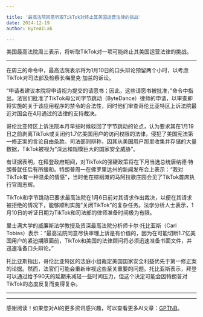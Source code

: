 ```yaml
---

title: '最高法院同意听取TikTok对终止其美国运营法律的挑战'
date: 2024-12-19
author: ByteAILab

---
```


美国最高法院周三表示，将听取TikTok对一项可能终止其美国运营法律的挑战。

---
在周三的命令中，最高法院表示将为1月10日的口头辩论预留两个小时，以考虑TikTok对司法部及检察长梅里克·加兰的诉讼。 

“申请者建议本院将申请视为提交的请愿书；因此，这些请愿书被批准，”命令中指出。法官们批准了TikTok母公司字节跳动（ByteDance）律师的申请，以审查即将实施的关于该应用程序的禁令的合法性，同时他们审查哥伦比亚特区上诉法院最近对国会在4月通过的法律的支持裁决。 

哥伦比亚特区上诉法院本月早些时候驳回了字节跳动的论点，认为要求其在1月19日之前剥离TikTok或关闭约1.7亿美国用户的访问权限的法律，侵犯了美国宪法第一修正案的言论自由条款。司法部则辩称，因其从美国用户那里收集并存储的大量数据，TikTok被视为“深远和规模巨大的国家安全威胁”。 

有证据表明，在拜登政府期间，对TikTok的强硬政策将在下月当选总统唐纳德·特朗普就任后有所缓和。特朗普周一在佛罗里达州的新闻发布会上表示：“我对TikTok有一种温柔的情感”，当时他在棕榈滩的马阿拉歌庄园会见了TikTok首席执行官周志辉。 

TikTok和字节跳动已要求最高法院在1月6日前对其请求作出裁决，以便在其请求被拒绝的情况下，能够顺利实施“关闭TikTok”的复杂任务。法学分析人士表示，1月10日的听证日期为TikTok和司法部的律师准备时间极为有限。 

里士满大学的威廉斯法学教授及资深最高法院分析师卡尔·托比亚斯（Carl Tobias）表示：“最高法院同意尽快审理上诉是有价值的，因为在可能切断1.7亿美国用户的紧迫期限面前，TikTok和美国的法律顾问将必须迅速准备书面文件，并迅速准备口头辩论。” 

托比亚斯指出，哥伦比亚特区的法庭小组裁定美国国家安全利益优先于第一修正案的论据。然而，法官们可能会重新审视这些至关重要的问题。托比亚斯表示，拜登可以通过给予90天的延期来减轻一些时间压力，但这个决定可能会因特朗普对TikTok的态度反复而变得复杂。

---
---
感谢阅读！如果您对AI的更多资讯感兴趣，可以查看更多AI文章：[GPTNB](https://gptnb.com)。